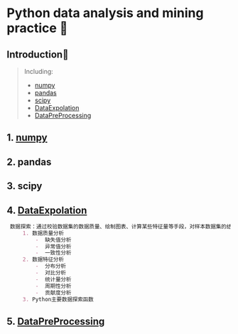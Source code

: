 # Python data analysis and mining practice 🐍
## Introduction📖
> Including:
> - [numpy](#numpy)
> - [pandas](#pandas)
> - [scipy](#scipy)
> - [DataExpolation](#DataExpolation)
> - [DataPreProcessing](#DataPreProcessing)

## 1. [numpy](numpyLearning/README.md)

## 2. pandas

## 3. scipy


## 4. [DataExpolation](DataExploration/README.md)
   ```markdown
    数据探索：通过校验数据集的数据质量、绘制图表、计算某些特征量等手段，对样本数据集的结构和规律进行分析
        1. 数据质量分析
            -  缺失值分析
            -  异常值分析
            -  一致性分析
        2. 数据特征分析
            -  分布分析
            -  对比分析
            -  统计量分析
            -  周期性分析
            -  贡献度分析
        3. Python主要数据探索函数
   ```
    
    
## 5. [DataPreProcessing](DataPreProcessing/README.md)
